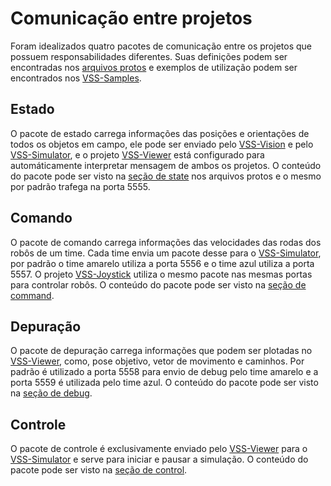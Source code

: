 # Comunicação entre projetos

Foram idealizados quatro pacotes de comunicação entre os projetos que possuem responsabilidades diferentes. 
Suas definições podem ser encontradas nos [arquivos protos](protofiles.md) e exemplos de utilização podem
ser encontrados nos [VSS-Samples](samples.mdssssssssssssssssssssssssssssssssssssssssssssssssssssssssss).

## Estado
O pacote de estado carrega informações das posições e orientações de todos os objetos em campo, ele pode ser
enviado pelo [VSS-Vision](vssvision.md) e pelo [VSS-Simulator](vsssimulator.md), e o projeto [VSS-Viewer](vssviewer.md)
está configurado para automáticamente interpretar mensagem de ambos os projetos. O conteúdo do pacote pode ser
visto na [seção de state](protofiles.md#state) nos arquivos protos e o mesmo por padrão trafega na porta 5555.

## Comando
O pacote de comando carrega informações das velocidades das rodas dos robôs de um time. Cada time envia um pacote
desse para o [VSS-Simulator](vsssimulator.md), por padrão o time amarelo utiliza a porta 5556 e o time azul utiliza
a porta 5557. O projeto [VSS-Joystick](vssjoystick.md) utiliza o mesmo pacote nas mesmas portas para controlar
robôs. O conteúdo do pacote pode ser visto na [seção de command](protofiles.md#command).

## Depuração
O pacote de depuração carrega informações que podem ser plotadas no [VSS-Viewer](vssviewer.md), como, pose objetivo,
vetor de movimento e caminhos. Por padrão é utilizado a porta 5558 para envio de debug pelo time amarelo e a porta
5559 é utilizada pelo time azul. O conteúdo do pacote pode ser visto na [seção de debug](protofiles.md#debug).

## Controle
O pacote de controle é exclusivamente enviado pelo [VSS-Viewer](vssviewer.md) para o [VSS-Simulator](vsssimulator.md)
e serve para iniciar e pausar a simulação. O conteúdo do pacote pode ser visto na [seção de control](protofiles.md#control).